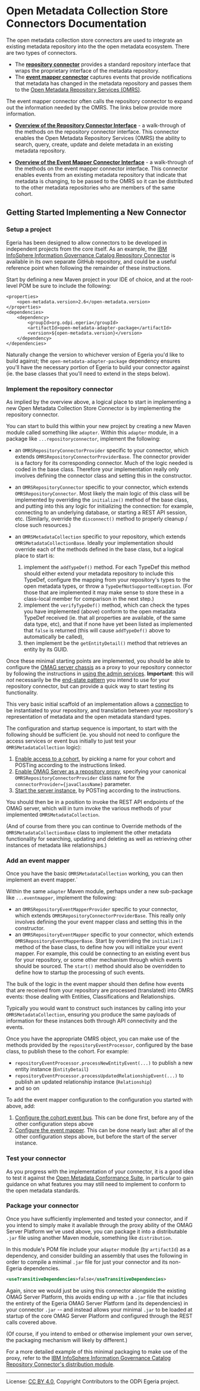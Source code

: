<!-- SPDX-License-Identifier: CC-BY-4.0 -->
<!-- Copyright Contributors to the ODPi Egeria project. -->

# Open Metadata Collection Store Connectors Documentation

The open metadata collection store connectors are used to
integrate an existing metadata repository into the the open
metadata ecosystem.  There are two types of connectors.

* The [**repository connector**](../../../../../repository-services/docs/component-descriptions/connectors/repository-connector.md) provides
a standard repository interface that wraps the proprietary
interface of the metadata repository.
* The [**event mapper connector**](../../../../../repository-services/docs/component-descriptions/connectors/event-mapper-connector.md) captures
events that provide notifications that metadata has changed
in the metadata repository and passes them to the
[Open Metadata Repository Services (OMRS)](../../../../../repository-services/docs/README.md).

The event mapper connector often calls the repository connector
to expand out the information needed by the OMRS.
The links below provide more information.

* **[Overview of the Repository Connector Interface](overview-of-the-repository-connector-interface.md)** -
a walk-through of the methods on the repository connector interface.  This connector enables
the Open Metadata Repository Services (OMRS) the ability to search, query, create, update and delete
metadata in an existing metadata repository.

* **[Overview of the Event Mapper Connector Interface](overview-of-the-event-mapper-connector-interface.md)** -
a walk-through of the methods on the event mapper connector interface.  This connector enables
events from an existing metadata repository that indicate that metadata is changing, to be passed
to the OMRS so it can be distributed to the other metadata repositories who are members of the same cohort.

## Getting Started Implementing a New Connector

### Setup a project

Egeria has been designed to allow connectors to be developed in independent projects from the core itself.
As an example, the [IBM InfoSphere Information Governance Catalog Repository Connector](https://github.com/odpi/egeria-connector-ibm-information-server)
is available in its own separate GitHub repository, and could be a useful reference point when following the
remainder of these instructions.

Start by defining a new Maven project in your IDE of choice, and at the root-level POM be sure to include the
following:

```
<properties>
    <open-metadata.version>2.6</open-metadata.version>
</properties>
<dependencies>
    <dependency>
        <groupId>org.odpi.egeria</groupId>
        <artifactId>open-metadata-adapter-package</artifactId>
        <version>${open-metadata.version}</version>
    </dependency>
</dependencies>
```

Naturally change the version to whichever version of Egeria you'd like to build against; the `open-metadata-adapter-package`
dependency ensures you'll have the necessary portion of Egeria to build your connector against (ie. the base classes that
you'll need to extend in the steps below).

### Implement the repository connector

As implied by the overview above, a logical place to start in implementing a new
Open Metadata Collection Store Connector is by implementing the repository connector.

You can start to build this within your new project by creating a new Maven module called something like `adapter`.
Within this `adapter` module, in a package like `...repositoryconnector`, implement the following:

- an `OMRSRepositoryConnectorProvider` specific to your connector, which extends `OMRSRepositoryConnectorProviderBase`.
    The connector provider is a factory for its corresponding connector. Much of the logic needed is coded in the base
    class. Therefore your implementation really only involves defining the connector class and setting this in the
    constructor.
- an `OMRSRepositoryConnector` specific to your connector, which extends `OMRSRepositoryConnector`. Most likely the
    main logic of this class will be implemented by overriding the `initialize()` method of the base class,
    and putting into this any logic for initializing the connection: for example, connecting to an underlying
    database, or starting a REST API session, etc. (Similarly, override the `disconnect()` method to properly
    cleanup / close such resources.)
- an `OMRSMetadataCollection` specific to your repository, which extends `OMRSMetadataCollectionBase`. Ideally your
    implementation should override each of the methods defined in the base class, but a logical place to start is:

    1. implement the `addTypeDef()` method. For each TypeDef this method should either extend your metadata repository to include this TypeDef,
        configure the mapping from your repository's types to the open metadata types, or throw a `TypeDefNotSupportedException`. (For those that
        are implemented it may make sense to store these in a class-local member for comparison in the next step.)
	1. implement the `verifyTypeDef()` method, which can check the types you have implemented (above) conform to the open metadata TypeDef received
	    (ie. that all properties are available, of the same data type, etc), and that if none have yet been listed as implemented that `false` is
	    returned (this will cause `addTypeDef()` above to automatically be called),
	1. then implement be the `getEntityDetail()` method that retrieves an entity by its GUID.

Once these minimal starting points are implemented, you should be able to configure the
[OMAG server chassis](../../../../../server-chassis/server-chassis-spring/README.md)
as a proxy to your repository connector by following the instructions in
[using the admin services](../../../../../admin-services/docs/user).
**Important**: this will *not* necessarily be the
[end-state pattern](../../../../../../open-metadata-publication/website/open-metadata-integration-patterns/README.md)
you intend to use for your repository connector, but can provide a quick way to start testing its functionality.

This very basic initial scaffold of an implementation allows a [connection](../../../connector-configuration-factory/README.md)
to be instantiated to your repository, and translation between your repository's representation of metadata and the open
metadata standard types.

The configuration and startup sequence is important, to start with the following should be sufficient
(ie. you should not need to configure the access services or event bus initially to just test your
`OMRSMetadataCollection` logic):

1. [Enable access to a cohort](../../../../../admin-services/docs/user#enable-access-to-a-cohort),
    by picking a name for your cohort and POSTing according to the instructions linked.
1. [Enable OMAG Server as a repository proxy](../../../../../admin-services/docs/user#enable-omag-server-as-a-repository-proxy),
    specifying your canonical `OMRSRepositoryConnectorProvider` class name for the `connectorProvider={javaClassName}` parameter.
1. [Start the server instance](../../../../../admin-services/docs/user/operating-omag-server.md),
    by POSTing according to the instructions.

You should then be in a position to invoke the REST API endpoints of the OMAG server, which will
in turn invoke the various methods of your implemented `OMRSMetadataCollection`.

(And of course from there you can continue to Override methods of the `OMRSMetadataCollectionBase` class to implement the
other metadata functionality for searching, updating and deleting as well as retrieving other instances of metadata like relationships.)

### Add an event mapper

Once you have the basic `OMRSMetadataCollection` working, you can then implement an event mapper.`

Within the same `adapter` Maven module, perhaps under a new sub-package like `...eventmapper`, implement the following:

- an `OMRSRepositoryEventMapperProvider` specific to your connector, which extends `OMRSRepositoryConnectorProviderBase`.
    This really only involves defining the your event mapper class and setting this in the constructor.
- an `OMRSRepositoryEventMapper` specific to your connector, which extends `OMRSRepositoryEventMapperBase`. Start
    by overriding the `initialize()` method of the base class, to define how you will initialize your event mapper.
    For example, this could be connecting to an existing event bus for your repository, or some other mechanism
    through which events should be sourced. The `start()` method should also be overridden to define how to startup
    the processing of such events.

The bulk of the logic in the event mapper should then define how events that are received from your repository
are processed (translated) into OMRS events: those dealing with Entities, Classifications and Relationships.

Typically you would want to construct such instances by calling into your `OMRSMetadataCollection`, ensuring you
produce the same payloads of information for these instances both through API connectivity and the events.

Once you have the appropriate OMRS object, you can make use of the methods provided by the `repositoryEventProcessor`,
configured by the base class, to publish these to the cohort. For example:

- `repositoryEventProcessor.processNewEntityEvent(...)` to publish a new entity instance (`EntityDetail`)
- `repositoryEventProcessor.processUpdatedRelationshipEvent(...)` to publish an updated relationship instance (`Relationship`)
- and so on

To add the event mapper configuration to the configuration you started with above, add:

1. [Configure the cohort event bus](../../../../../admin-services/docs/user/configuring-event-bus.md).
    This can be done first, before any of the other configuration steps above
1. [Configure the event mapper](../../../../../admin-services/docs/user#add-the-local-repositorys-event-mapper).
    This can be done nearly last: after all of the other configuration steps above, but before the start of the
    server instance.

### Test your connector

As you progress with the implementation of your connector, it is a good idea to test it against the
[Open Metadata Conformance Suite](../../../../../../open-metadata-conformance-suite/docs), in particular to
gain guidance on what features you may still need to implement to conform to the open metadata standards.

### Package your connector

Once you have sufficiently implemented and tested your connector, and if you intend to simply make it available
through the proxy ability of the OMAG Server Platform we've used above, you can package it into a distributable
`.jar` file using another Maven module, something like `distribution`.

In this module's POM file include your `adapter` module (by `artifactId`) as a dependency, and consider
building an assembly that uses the following in order to compile a minimal `.jar` file for just your connector
and its non-Egeria dependencies.

```xml
<useTransitiveDependencies>false</useTransitiveDependencies>
```

Again, since we would just be using this connector alongside the existing OMAG Server Platform, this avoids
ending up with a `.jar` file that includes the entirety of the Egeria OMAG Server Platform (and its dependencies)
in your connector `.jar` -- and instead allows your minimal `.jar` to be loaded at startup of the core OMAG Server
Platform and configured through the REST calls covered above.

(Of course, if you intend to embed or otherwise implement your own server, the packaging mechanism will likely
by different.)

For a more detailed example of this minimal packaging to make use of the proxy, refer to the
[IBM InfoSphere Information Governance Catalog Repository Connector's distribution module](https://github.com/odpi/egeria-connector-ibm-information-server/tree/master/distribution).

----
License: [CC BY 4.0](https://creativecommons.org/licenses/by/4.0/),
Copyright Contributors to the ODPi Egeria project.
